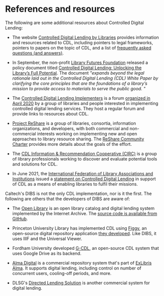 # References and resources

The following are some additional resources about Controlled Digital Lending:

* The website [Controlled Digital Lending by Libraries](https://controlleddigitallending.org) provides information and resources related to CDL, including pointers to legal frameworks, pointers to papers on the topic of CDL, and a list of [frequently asked questions (and answers)](https://controlleddigitallending.org/faq).

* In September, the non-profit [Library Futures Foundation](https://www.libraryfutures.net) released a policy document titled [Controlled Digital Lending: Unlocking the Library’s Full Potential](https://www.libraryfutures.net/policy-document-2021). The document _"expands beyond the legal rationale laid out in the Controlled Digital Lending (CDL) White Paper by clarifying the core principles that are the foundations of a library’s mission to provide access to materials to serve the public good. "_

* The [Controlled Digital Lending Implementers](https://sites.google.com/view/cdl-implementers) is a forum [organized in April 2020](https://sites.google.com/view/cdl-implementers/about-cdli?authuser=0) by a group of libraries and people interested in implementing controlled digital lending services. They host a regular forum and provide links to resources about CDL.

* [Project ReShare](https://projectreshare.org/about/) is a group of libraries, consortia, information organizations, and developers, with both commercial and non-commercial interests working on implementing new and open approaches to library resource sharing. The [ReShare Community Charter](https://projectreshare.org/about/community-charter/) provides more details about the goals of the effort.
* The [CDL Information & Recommendation Cooperative (CIRC)](https://www.cdlproject.org) is a group of library professionals working to discover and evaluate potential tools and solutions for CDL.

* In June 2021, the [International Federation of Library Associations and Institutions](https://www.ifla.org) issued a [statement on Controlled Digital Lending](https://www.ifla.org/publications/ifla-statement-on-controlled-digital-lending/) in support of CDL as a means of enabling libraries to fulfil their missions.

Caltech's DIBS is not the only CDL implementation, nor is it the first. The following are others that the developers of DIBS are aware of:

* The [Open Library](https://openlibrary.org) is an open library catalog and digital lending system implemented by the Internet Archive. The [source code is available from GitHub](https://github.com/internetarchive/openlibrary/).

* Princeton University Library has implemented CDL using [Figgy](https://github.com/pulibrary/figgy), an open-source digital repository application [they developed](https://library.princeton.edu/digital-collections/digital-pul/technology).  Like DIBS, it uses IIIF and the Universal Viewer.

* Fordham University developed [G-CDL](https://github.com/Fordham-University-Libraries/G-CDL), an open-source CDL system that uses Google Drive as its backend.

* [Alma Digital](https://developers.exlibrisgroup.com/blog/controlled-digital-lending-with-existing-tools-in-the-toolbox-alma-digital/) is a commercial repository system that's part of [ExLibris Alma](https://exlibrisgroup.com/products/alma-library-services-platform/). It supports digital lending, including control on number of concurrent users, cooling-off periods, and more.

* DLSG's [Directed Lending Solution](https://www.dlsg.com) is another commercial system for digital lending.
